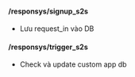 #### /responsys/signup_s2s
- Lưu request_in vào DB

#### /responsys/trigger_s2s
- Check và update custom app db